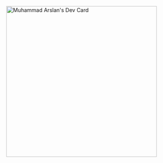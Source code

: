 <a href="https://app.daily.dev/notaliarslan"><img src="https://api.daily.dev/devcards/fad4d9e1e7244edf98bb476ec3274916.png?r=vnp" width="400" alt="Muhammad Arslan's Dev Card"/></a>
